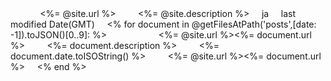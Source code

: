 <?xml version="1.0" encoding="utf-8"?>
<rss version="2.0" xmlns:atom="http://www.w3.org/2005/Atom">
    <channel>
    <title><%= @site.title %></title>
    <link><%= @site.url %></link>
    <atom:link href="<%= @site.url %>/feed.xml" rel="self" type="application/rss+xml" />
    <description><%= @site.description %></description>
    <language>ja</language>
    <lastBuildDate>last modified Date(GMT)</lastBuildDate>
    <% for document in @getFilesAtPath('posts',[date: -1]).toJSON()[0..9]: %>
    <item>
        <title><%= document.title %></title>
        <link><%= @site.url %><%= document.url %></link>
        <description><%= document.description %></description>
        <pubDate><%= document.date.toISOString() %></pubDate>
        <guid isPermaLink="true"><%= @site.url %><%= document.url %></guid>
    </item>
    <% end %>
    </channel>
</rss>
